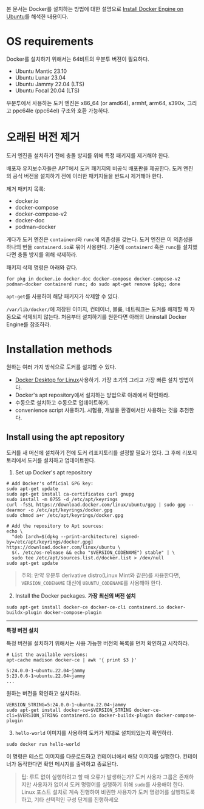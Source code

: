 본 문서는 Docker를 설치하는 방법에 대한 설명으로 [Install Docker Engine on Ubuntu](https://docs.docker.com/engine/install/ubuntu/)를 해석한 내용이다.

# OS requirements
Docker를 설치하기 위해서는 64비트의 우분투 버젼이 필요하다.

- Ubuntu Mantic 23.10
- Ubuntu Lunar 23.04
- Ubuntu Jammy 22.04 (LTS)
- Ubuntu Focal 20.04 (LTS)

우분투에서 사용하는 도커 엔진은 x86_64 (or amd64), armhf, arm64, s390x, 그리고 ppc64le (ppc64el) 구조와 호환 가능하다.

# 오래된 버전 제거
도커 엔진을 설치하기 전에 충돌 방지를 위해 특정 패키지를 제거해야 한다.

배포자 유지보수자들은 APT에서 도커 패키지의 비공식 배포판을 제공한다. 도커 엔진의 공식 버전을 설치하기 전에 이러한 패키지들을 반드시 제거해야 한다.

제거 패키지 목록:
- docker.io
- docker-compose
- docker-compose-v2
- docker-doc
- podman-docker

게다가 도커 엔진은 `containerd`와 `runc`에 의존성을 갖는다.
도커 엔진은 이 의존성을 하나의 번들 `containerd.io`로 묶어 사용한다.
기존에 `containerd` 혹은 `runc`를 설치했다면 충돌 방지를 위해 삭제하라.

패키지 삭제 명령은 아래와 같다.
```
for pkg in docker.io docker-doc docker-compose docker-compose-v2 podman-docker containerd runc; do sudo apt-get remove $pkg; done
```

`apt-get`를 사용하여 해당 패키지가 삭제할 수 있다.

`/var/lib/docker/`에 저장된 이미지, 컨테이너, 볼륨, 네트워크는 도커를 해제할 때 자동으로 삭제되지 않는다.
처음부터 설치하기를 원한다면 아래의 Uninstall Docker Engine를 참조하라.

# Installation methods
원하는 여러 가지 방식으로 도커를 설치할 수 있다.

- [Docker Desktop for Linux](https://docs.docker.com/desktop/install/linux-install/)사용하기. 가장 초기의 그리고 가장 빠른 설치 방법이다.
- Docker's apt repository에서 설치하는 방법으로 아래에서 확인하라.
- 수동으로 설치하고 수동으로 업데이트하기.
- convenience script 사용하기. 시험용, 개발용 환경에서만 사용하는 것을 추천한다.

## Install using the apt repository
도커를 새 머신에 설치하기 전에 도커 리포지토리를 설정할 필요가 있다.
그 후에 리포지토리에서 도커를 설치하고 업데이트한다.

1. Set up Docker's apt repository
```
# Add Docker's official GPG key:
sudo apt-get update
sudo apt-get install ca-certificates curl gnupg
sudo install -m 0755 -d /etc/apt/keyrings
curl -fsSL https://download.docker.com/linux/ubuntu/gpg | sudo gpg --dearmor -o /etc/apt/keyrings/docker.gpg
sudo chmod a+r /etc/apt/keyrings/docker.gpg

# Add the repository to Apt sources:
echo \
  "deb [arch=$(dpkg --print-architecture) signed-by=/etc/apt/keyrings/docker.gpg] https://download.docker.com/linux/ubuntu \
  $(. /etc/os-release && echo "$VERSION_CODENAME") stable" | \
  sudo tee /etc/apt/sources.list.d/docker.list > /dev/null
sudo apt-get update
```
> 주의: 만약 우분투 derivative distro(Linux Mint와 같은)를 사용한다면, `VERSION_CODENAME` 대신에 `UBUNTU_CODENAME`를 사용해야 한다.

2. Install the Docker packages.
**가장 최신의 버전 설치**
```
sudo apt-get install docker-ce docker-ce-cli containerd.io docker-buildx-plugin docker-compose-plugin
```
***
**특정 버전 설치**

특정 버전을 설치하기 위해서는 사용 가능한 버전의 목록을 먼저 확인하고 시작하라.
```
# List the available versions:
apt-cache madison docker-ce | awk '{ print $3 }'

5:24.0.0-1~ubuntu.22.04~jammy
5:23.0.6-1~ubuntu.22.04~jammy
...
```
원하는 버전을 확인하고 설치하라.
```
VERSION_STRING=5:24.0.0-1~ubuntu.22.04~jammy
sudo apt-get install docker-ce=$VERSION_STRING docker-ce-cli=$VERSION_STRING containerd.io docker-buildx-plugin docker-compose-plugin
```
3. `hello-world` 이미지를 사용하여 도커가 제대로 설치되었는지 확인하라.
```
sudo docker run hello-world
```
이 명령은 테스트 이미지를 다운로드하고 컨테이너에서 해당 이미지를 실행한다.
컨테이너가 동작한다면 확인 메시지를 출력하고 종료된다.

> 팁: 루트 없이 실행하려고 할 때 오류가 발생하는가?
도커 사용자 그룹은 존재하지만 사용자가 없어서 도커 명령어를 실행하기 위해 `sudo`를 사용해야 한다.
> Linux 포스트 설치로 계속 진행하여 비권한 사용자가 도커 명령어를 실행하도록 하고, 기타 선택적인 구성 단계를 진행하세요
